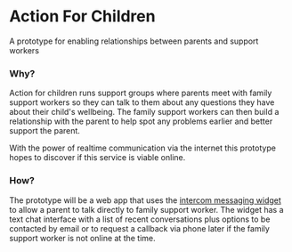 # Action For Children

A prototype for enabling relationships between parents and support workers

### Why?

Action for children runs support groups where parents meet with family support workers so they can talk to them about any questions they have about their child's wellbeing. The family support workers can then build a relationship with the parent to help spot any problems earlier and better support the parent.

With the power of realtime communication via the internet this prototype hopes to discover if this service is viable online.

### How?

The prototype will be a web app that uses the [intercom messaging widget](https://www.intercom.com/) to allow a parent to talk directly to family support worker. The widget has a text chat interface with a list of recent conversations plus options to be contacted by email or to request a callback via phone later if the family support worker is not online at the time.
